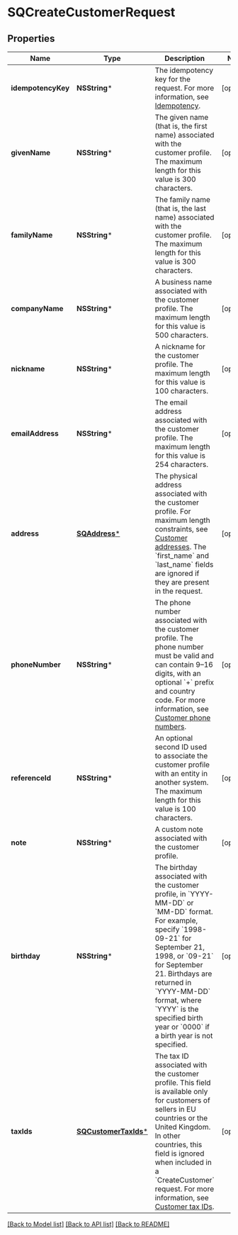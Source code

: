 # SQCreateCustomerRequest

## Properties
Name | Type | Description | Notes
------------ | ------------- | ------------- | -------------
**idempotencyKey** | **NSString*** | The idempotency key for the request. For more information, see [Idempotency](https://developer.squareup.com/docs/build-basics/common-api-patterns/idempotency). | [optional] 
**givenName** | **NSString*** | The given name (that is, the first name) associated with the customer profile.  The maximum length for this value is 300 characters. | [optional] 
**familyName** | **NSString*** | The family name (that is, the last name) associated with the customer profile.  The maximum length for this value is 300 characters. | [optional] 
**companyName** | **NSString*** | A business name associated with the customer profile.  The maximum length for this value is 500 characters. | [optional] 
**nickname** | **NSString*** | A nickname for the customer profile.  The maximum length for this value is 100 characters. | [optional] 
**emailAddress** | **NSString*** | The email address associated with the customer profile.  The maximum length for this value is 254 characters. | [optional] 
**address** | [**SQAddress***](SQAddress.md) | The physical address associated with the customer profile. For maximum length constraints, see  [Customer addresses](https://developer.squareup.com/docs/customers-api/use-the-api/keep-records#address). The &#x60;first_name&#x60; and &#x60;last_name&#x60; fields are ignored if they are present in the request. | [optional] 
**phoneNumber** | **NSString*** | The phone number associated with the customer profile. The phone number must be valid and can contain 9–16 digits, with an optional &#x60;+&#x60; prefix and country code. For more information, see [Customer phone numbers](https://developer.squareup.com/docs/customers-api/use-the-api/keep-records#phone-number). | [optional] 
**referenceId** | **NSString*** | An optional second ID used to associate the customer profile with an entity in another system.  The maximum length for this value is 100 characters. | [optional] 
**note** | **NSString*** | A custom note associated with the customer profile. | [optional] 
**birthday** | **NSString*** | The birthday associated with the customer profile, in &#x60;YYYY-MM-DD&#x60; or &#x60;MM-DD&#x60; format. For example, specify &#x60;1998-09-21&#x60; for September 21, 1998, or &#x60;09-21&#x60; for September 21. Birthdays are returned in &#x60;YYYY-MM-DD&#x60; format, where &#x60;YYYY&#x60; is the specified birth year or &#x60;0000&#x60; if a birth year is not specified. | [optional] 
**taxIds** | [**SQCustomerTaxIds***](SQCustomerTaxIds.md) | The tax ID associated with the customer profile. This field is available only for customers of sellers in EU countries or the United Kingdom.  In other countries, this field is ignored when included in a &#x60;CreateCustomer&#x60; request. For more information,  see [Customer tax IDs](https://developer.squareup.com/docs/customers-api/what-it-does#customer-tax-ids). | [optional] 

[[Back to Model list]](../README.md#documentation-for-models) [[Back to API list]](../README.md#documentation-for-api-endpoints) [[Back to README]](../README.md)


